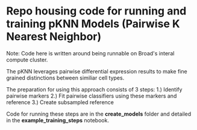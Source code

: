 # Repo housing code for running and training pKNN Models (Pairwise K Nearest Neighbor)

Note: Code here is written around being runnable on Broad's interal compute cluster.


The pKNN leverages pairwise differential expression results to make fine grained distinctions between similiar cell types.

The preparation for using this approach consists of 3 steps:
    1.) Identify pairwise markers
    2.) Fit pairwise classifiers using these markers and reference
    3.) Create subsampled reference


Code for running these steps are in the **create_models** folder and detailed in the **example_training_steps** notebook.

